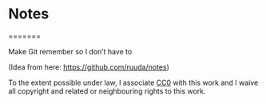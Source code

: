 # Notes
=======

Make Git remember so I don’t have to

(Idea from here: https://github.com/ruuda/notes)

To the extent possible under law, I associate [CC0][cc0] with this work and I
waive all copyright and related or neighbouring rights to this work.

[cc0]: https://creativecommons.org/publicdomain/zero/1.0/
